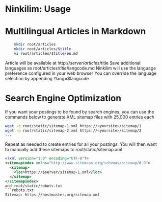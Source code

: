 # Ninkilim: Usage

# Multilingual Articles in Markdown
```sh
    mkdir root/articles
    mkdir root/articles/$title
    vi root/articles/$title/en.md
```
Article will be available at http://$server/articles/$title
Save additional languages as root/articles/$title/$langcode.md
Ninkilim will use the language preference configured in your web browser
You can override the language selection by appending ?lang=$langcode

# Search Engine Optimization
If you want your postings to be found by search engines, you can use the 
commands below to generate XML sitemap files with 25,000 entries each
```sh
wget -o root/static/sitemap-1.xml https://<yoursite>/sitemap/1
wget -o root/static/sitemap-2.xml https://<yoursite>/sitemap/2
...
```
Repeat as needed to create entries for all your postings. You will then
want to manually add these sitemaps to root/static/sitemap.xml
```xml
<?xml version="1.0" encoding="UTF-8"?>
<sitemapindex xmlns="http://www.sitemaps.org/schemas/sitemap/0.9">
  <sitemap>
    <loc>https://$server/sitemap-1.xml</loc>
  </sitemap>
</sitemapindex>
and root/static/robots.txt
```robots.txt
Sitemap: https://hostmaster.org/sitemap.xml
```
